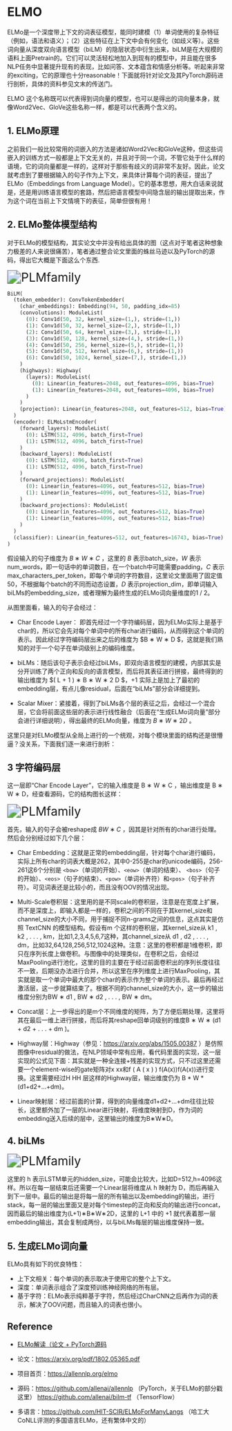 # ELMO

ELMo是一个深度带上下文的词表征模型，能同时建模（1）单词使用的复杂特征（例如，语法和语义）；（2）这些特征在上下文中会有何变化（如歧义等）。这些词向量从深度双向语言模型（biLM）的隐层状态中衍生出来，biLM是在大规模的语料上面Pretrain的。它们可以灵活轻松地加入到现有的模型中，并且能在很多NLP任务中显著提升现有的表现，比如问答、文本蕴含和情感分析等。听起来非常的exciting，它的原理也十分reasonable！下面就将针对论文及其PyTorch源码进行剖析，具体的资料参见文末的传送门。

ELMO 这个名称既可以代表得到词向量的模型，也可以是得出的词向量本身，就像Word2Vec、GloVe这些名称一样，都是可以代表两个含义的。

## 1. ELMo原理

之前我们一般比较常用的词嵌入的方法是诸如Word2Vec和GloVe这种，但这些词嵌入的训练方式一般都是上下文无关的，并且对于同一个词，不管它处于什么样的语境，它的词向量都是一样的，这样对于那些有歧义的词非常不友好。因此，论文就考虑到了要根据输入的句子作为上下文，来具体计算每个词的表征，提出了ELMo（Embeddings from Language Model）。它的基本思想，用大白话来说就是，还是用训练语言模型的套路，然后把语言模型中间隐含层的输出提取出来，作为这个词在当前上下文情境下的表征，简单但很有用！

## 2. ELMo整体模型结构

对于ELMo的模型结构，其实论文中并没有给出具体的图（这点对于笔者这种想象力极差的人来说很痛苦），笔者通过整合论文里面的蛛丝马迹以及PyTorch的源码，得出它大概是下面这么个东西.

<img src="./imgs/elmo.png" alt="PLMfamily" style="zoom:200%;" />

```python
BiLM(
  (token_embedder): ConvTokenEmbedder(
    (char_embeddings): Embedding(94, 50, padding_idx=85)
    (convolutions): ModuleList(
      (0): Conv1d(50, 32, kernel_size=(1,), stride=(1,))
      (1): Conv1d(50, 32, kernel_size=(2,), stride=(1,))
      (2): Conv1d(50, 64, kernel_size=(3,), stride=(1,))
      (3): Conv1d(50, 128, kernel_size=(4,), stride=(1,))
      (4): Conv1d(50, 256, kernel_size=(5,), stride=(1,))
      (5): Conv1d(50, 512, kernel_size=(6,), stride=(1,))
      (6): Conv1d(50, 1024, kernel_size=(7,), stride=(1,))
    )
    (highways): Highway(
      (layers): ModuleList(
        (0): Linear(in_features=2048, out_features=4096, bias=True)
        (1): Linear(in_features=2048, out_features=4096, bias=True)
      )
    )
    (projection): Linear(in_features=2048, out_features=512, bias=True)
  )
  (encoder): ELMoLstmEncoder(
    (forward_layers): ModuleList(
      (0): LSTM(512, 4096, batch_first=True)
      (1): LSTM(512, 4096, batch_first=True)
    )
    (backward_layers): ModuleList(
      (0): LSTM(512, 4096, batch_first=True)
      (1): LSTM(512, 4096, batch_first=True)
    )
    (forward_projections): ModuleList(
      (0): Linear(in_features=4096, out_features=512, bias=True)
      (1): Linear(in_features=4096, out_features=512, bias=True)
    )
    (backward_projections): ModuleList(
      (0): Linear(in_features=4096, out_features=512, bias=True)
      (1): Linear(in_features=4096, out_features=512, bias=True)
    )
  )
  (classifier): Linear(in_features=512, out_features=16743, bias=True)
)
```

假设输入的句子维度为 $B ∗ W ∗ C$ ，这里的 $B$ 表示batch_size，$W$ 表示num_words，即一句话中的单词数目，在一个batch中可能需要padding，$C$ 表示max_characters_per_token，即每个单词的字符数目，这里论文里面用了固定值50，不根据每个batch的不同而动态设置，$D$  表示projection_dim，即单词输入biLMs的embedding_size，或者理解为最终生成的ELMo词向量维度的1 / 2。

从图里面看，输入的句子会经过：

- Char Encode Layer： 即首先经过一个字符编码层，因为ELMo实际上是基于char的，所以它会先对每个单词中的所有char进行编码，从而得到这个单词的表示。因此经过字符编码层出来之后的维度为 $B ∗ W ∗ D $，这就是我们熟知的对于一个句子在单词级别上的编码维度。

- biLMs：随后该句子表示会经过biLMs，即双向语言模型的建模，内部其实是分开训练了两个正向和反向的语言模型，而后将其表征进行拼接，最终得到的输出维度为 $( L + 1 ) ∗ B ∗ W ∗ 2 D $，+1 实际上是加上了最初的embedding层，有点儿像residual，后面在“biLMs”部分会详细提到。

- Scalar Mixer：紧接着，得到了biLMs各个层的表征之后，会经过一个混合层，它会将前面这些层的表示进行线性融合（后面在“生成ELMo词向量”部分会进行详细说明），得出最终的ELMo向量，维度为 $B ∗ W ∗ 2 D$ 。

这里只是对ELMo模型从全局上进行的一个统观，对每个模块里面的结构还是很懵逼？没关系，下面我们逐一来进行剖析：

## 3 字符编码层

这一层即“Char Encode Layer”，它的输入维度是 B ∗ W ∗ C ，输出维度是 B ∗ W ∗ D，经查看源码，它的结构图长这样：

<img src="imgs/elmo_1.png" alt="PLMfamily" style="zoom:200%;" />

首先，输入的句子会被reshape成 $B W ∗ C$ ，因其是针对所有的char进行处理。然后会分别经过如下几个层：

- Char Embedding：这就是正常的embedding层，针对每个char进行编码，实际上所有char的词表大概是262，其中0-255是char的unicode编码，256-261这6个分别是 `<bow>`（单词的开始）、`<eow>`（单词的结束）、 `<bos>`（句子的开始）、`<eos>`（句子的结束）、`<pow>`（单词补齐符）和`<pos>`（句子补齐符）。可见词表还是比较小的，而且没有OOV的情况出现。

- Multi-Scale卷积层：这里用的是不同scale的卷积层，注意是在宽度上扩展，而不是深度上，即输入都是一样的，卷积之间的不同在于其kernel_size和channel_size的大小不同，用于捕捉不同n-grams之间的信息，这点其实是仿照 TextCNN 的模型结构。假设有m 个这样的卷积层，其kernel_size从 k1 , k2 , . . . , km，比如1,2,3,4,5,6,7这种，其channel_size从 d1 , d2 , . . . , dm，比如32,64,128,256,512,1024这种。注意：这里的卷积都是1维卷积，即只在序列长度上做卷积。与图像中的处理类似，在卷积之后，会经过MaxPooling进行池化，这里的目的主要在于经过前面卷积出的序列长度往往不一致，后期没办法进行合并，所以这里在序列维度上进行MaxPooling，其实就是取一个单词中最大的那个char的表示作为整个单词的表示。最后再经过激活层，这一步就算结束了。根据不同的channel_size的大小，这一步的输出维度分别为BW ∗ d1 , BW ∗ d2 , . . . , BW ∗ dm。

- Concat层：上一步得出的是m个不同维度的矩阵，为了方便后期处理，这里将其在最后一维上进行拼接，而后将其reshape回单词级别的维度B ∗ W ∗ (d1 + d2 + . . . + dm )。

- Highway层：Highway（参见：https://arxiv.org/abs/1505.00387 ）是仿照图像中residual的做法，在NLP领域中常有应用，看代码里面的实现，这一层实现的公式见下面：其实就是一种全连接+残差的实现方式，只不过这里还需要一个element-wise的gate矩阵对x xx和f ( A ( x ) ) f(A(x))f(A(x))进行变换。这里需要经过H HH 层这样的Highway层，输出维度仍为 B * W * (d1+d2+...+dm)。

- Linear映射层：经过前面的计算，得到的向量维度d1+d2+...+dm往往比较长，这里额外加了一层的Linear进行映射，将维度映射到D，作为词的embedding送入后续的层中，这里输出的维度为B∗W∗D。

## 4. biLMs

<img src="./imgs/elmo_2.png" alt="PLMfamily" style="zoom:200%;" />

这里的 h 表示LSTM单元的hidden_size，可能会比较大，比如D=512,h=4096这样。所以在每一层结束后还需要一个Linear层将维度从 h 映射为 D，而后再输入到下一层中。最后的输出是将每一层的所有输出以及embedding的输出，进行stack，每一层的输出里面又是对每个timestep的正向和反向的输出进行concat，因而最后的输出维度为(L+1)∗B∗W∗2D，这里的 L+1 中的 +1 就代表着那一层embedding输出，其会复制成两份，以与biLMs每层的输出维度保持一致。

## 5. 生成ELMo词向量

ELMo具有如下的优良特性：

- 上下文相关：每个单词的表示取决于使用它的整个上下文。
- 深度：单词表示组合了深度预训练神经网络的所有层。
- 基于字符：ELMo表示纯粹基于字符，然后经过CharCNN之后再作为词的表示，解决了OOV问题，而且输入的词表也很小。

## Reference

- [ELMo解读（论文 + PyTorch源码](https://blog.csdn.net/Magical_Bubble/article/details/89160032)

- 论文：https://arxiv.org/pdf/1802.05365.pdf

- 项目首页：https://allennlp.org/elmo

- 源码：https://github.com/allenai/allennlp （PyTorch，关于ELMo的部分戳这里）
  https://github.com/allenai/bilm-tf （TensorFlow）

- 多语言：https://github.com/HIT-SCIR/ELMoForManyLangs （哈工大CoNLL评测的多国语言ELMo，还有繁体中文的）
